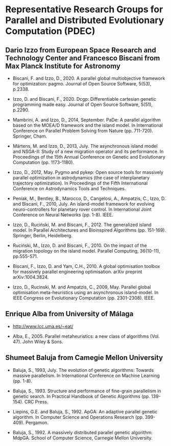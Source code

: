 # Representative Research Groups for Parallel and Distributed Evolutionary Computation (PDEC)

## Dario Izzo from European Space Research and Technology Center and Francesco Biscani from Max Planck Institute for Astronomy

* Biscani, F. and Izzo, D., 2020. A parallel global multiobjective framework for optimization: pagmo. Journal of Open Source Software, 5(53), p.2338.

* Izzo, D. and Biscani, F., 2020. Dcgp: Differentiable cartesian genetic programming made easy. Journal of Open Source Software, 5(51), p.2290.

* Mambrini, A. and Izzo, D., 2014, September. PaDe: A parallel algorithm based on the MOEA/D framework and the island model. In International Conference on Parallel Problem Solving from Nature (pp. 711-720). Springer, Cham.

* Märtens, M. and Izzo, D., 2013, July. The asynchronous island model and NSGA-II: Study of a new migration operator and its performance. In Proceedings of the 15th Annual Conference on Genetic and Evolutionary Computation (pp. 1173-1180).

* Izzo, D., 2012, May. Pygmo and pykep: Open source tools for massively parallel optimization in astrodynamics (the case of interplanetary trajectory optimization). In Proceedings of the Fifth International Conference on Astrodynamics Tools and Techniques.

* Peniak, M., Bentley, B., Marocco, D., Cangelosi, A., Ampatzis, C., Izzo, D. and Biscani, F., 2010, July. An island-model framework for evolving neuro-controllers for planetary rover control. In International Joint Conference on Neural Networks (pp. 1-8). IEEE.

* Izzo, D., Ruciński, M. and Biscani, F., 2012. The generalized island model. In Parallel Architectures and Bioinspired Algorithms (pp. 151-169). Springer, Berlin, Heidelberg.

* Ruciński, M., Izzo, D. and Biscani, F., 2010. On the impact of the migration topology on the island model. Parallel Computing, 36(10-11), pp.555-571.

* Biscani, F., Izzo, D. and Yam, C.H., 2010. A global optimisation toolbox for massively parallel engineering optimisation. arXiv preprint arXiv:1004.3824.

* Izzo, D., Rucinski, M. and Ampatzis, C., 2009, May. Parallel global optimisation meta-heuristics using an asynchronous island-model. In IEEE Congress on Evolutionary Computation (pp. 2301-2308). IEEE.

## Enrique Alba from University of Málaga

* http://www.lcc.uma.es/~eat/

* Alba, E., 2005. Parallel metaheuristics: a new class of algorithms (Vol. 47). John Wiley & Sons.

## Shumeet Baluja from Camegie Mellon University

* Baluja, S., 1993, July. The evolution of genetic algorithms: Towards massive parallelism. In International Conference on Machine Learning (pp. 1-8).

* Baluja, S., 1993. Structure and performance of fine-grain parallelism in genetic search. In Practical Handbook of Genetic Algorithms (pp. 139-154). CRC Press.

* Liepins, G.E. and Baluja, S., 1992. ApGA: An adaptive parallel genetic algorithm. In Computer Science and Operations Research (pp. 399-409). Pergamon.

* Baluja, S., 1992. A massively distributed parallel genetic algorithm: MdpGA. School of Computer Science, Carnegie Mellon University.
